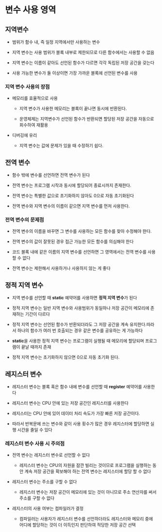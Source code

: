 # 변수 사용 영역

## 지역변수

- 범위가 함수 내, 즉 일정 지역에서만 사용하는 변수

- 지역 변수는 사용 범위가 블록 내부로 제한되므로 다른 함수에서는 사용할 수 없음

- 지역 변수는 이름이 같아도 선언된 함수가 다르면 각각 독립된 저장 공간을 갖는다

- 사용 가능한 변수가 둘 이상이면 가장 가까운 블록에 선언된 변수를 사용

### 지역 변수 사용의 장점

- 메모리를 효율적으로 사용

  - 지역 변수가 사용한 메모리는 블록이 끝나면 동시에 반환된다.

  - 운영체제는 지역변수가 선언된 함수가 반환되면 할당된 저장 공간을 자동으로 회수하여 재활용

- 디버깅에 유리
  - 지역 변수는 값에 문제가 있을 때 수정하기 쉽다.

## 전역 변수

- 함수 밖에 변수를 선언하면 전역 변수가 된다

- 전역 변수는 프로그램 시작과 동시에 할당되어 종료시까지 존재한다.

- 전역 변수는 특별한 값으로 초기화하지 않아도 0으로 자동 초기화된다

- 전역 변수와 지역 변수의 이름이 같으면 지역 변수를 먼저 사용한다.

### 전역 변수의 문제점

- 전역 변수의 이름을 바꾸면 그 변수를 사용하는 모든 함수를 찾아 수정해야 한다.

- 전역 변수의 값이 잘못된 경우 접근 가능한 모든 함수를 의심해야 한다

- 코드 블록 내에 같은 이름의 지역 변수를 선언하면 그 영역에서는 전역 변수를 사용할 수 없다

- 전역 변수는 제한해서 사용하거나 사용하지 않는 게 좋다

## 정적 지역 변수

- 지역 변수를 선언할 때 **static** 예약어를 사용하면 **정적 지역 변수**가 된다

- 정적 지역 변수는 일반 지역 변수와 사용범위가 동일하나 저장 공간이 메모리에 존재하는 기간이 다르다

- 정적 지역 변수는 선언된 함수가 반환되더라도 그 저장 공간을 계속 유지한다.따라서 하나의 함수가 여러 번 호출되는 경우 같은 변수를 공유하는 게 가능하다

- **static**을 사용한 정적 지역 변수는 프로그램이 실행될 때 메모리에 할당되며 프로그램이 끝날 때까지 존재

- 정적 지역 변수는 초기화하지 않으면 0으로 자동 초기화 된다.

## 레지스터 변수

- 레지스터 변수는 블록 혹은 함수 내에 변수를 선언할 때 **register** 예약어를 사용한다

- 레지스터 변수는 CPU 안에 있는 저장 공간인 레지스터를 사용한다

- 레지스터는 CPU 안에 있어 데이터 처리 속도가 가장 빠른 저장 공간이다.

- 따라서 반복문에 쓰는 변수와 같이 사용 횟수가 많은 경우 레지스터에 할당하면 실행 시간을 줄일 수 있다

### 레지스터 변수 사용 시 주의점

- 전역 변수는 레지스터 변수로 선언할 수 없다
  - 레지스터 변수는 CPU의 자원을 잠깐 빌리는 것이므로 프로그램을 실행하는 동안 계속 저장 공간을 확보해야 하는 전역 변수는 레지스터에 할당 할 수 없다
- 레지스터 변수는 주소를 구할 수 없다

  - 레지스터 변수는 저장 공간이 메모리에 있는 것이 아니므로 주소 연산자를 써서 주소를 구할 수 없다

- 레지스터의 사용 여부는 컴파일러가 결정
  - 컴파일러는 사용자가 레지스터 변수를 선언하더라도 레지스터와 메모리 중에 어디에 할당하는 것이 더 이득인지 판단하여 적당한 저장 공간 선택
